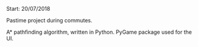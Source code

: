 Start: 20/07/2018

Pastime project during commutes.

A* pathfinding algorithm, written in Python. PyGame package used for the UI.

